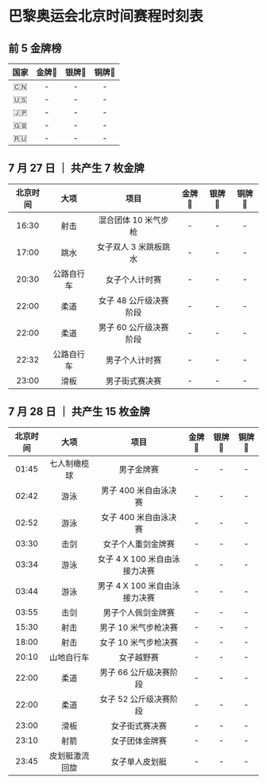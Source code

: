 # 巴黎奥运会北京时间赛程时刻表

## 前 5 金牌榜

| 国家 | 金牌🥇 | 银牌🥈 | 铜牌🥉 |
| :-----: | :-----: | :-----: | :-----: |
| 🇨🇳 | - | - | - |
| 🇺🇸 | - | - | - |
| 🇯🇵 | - | - | - |
| 🇬🇧 | - | - | - |
| 🇷🇺 | - | - | - |

## 7 月 27 日 ｜ 共产生 7 枚金牌

| 北京时间 | 大项 | 项目 | 金牌🥇 | 银牌🥈 | 铜牌🥉 |
| :-----: | :-----: | :-----: | :-----: | :-----: | :-----: |
| 16:30 | 射击 | 混合团体 10 米气步枪 | - | - | - |
| 17:00 | 跳水 | 女子双人 3 米跳板跳水 | - | - | - |
| 20:30 | 公路自行车 | 女子个人计时赛 | - | - | - |
| 22:00 | 柔道 | 女子 48 公斤级决赛阶段 | - | - | - |
| 22:00 | 柔道 | 男子 60 公斤级决赛阶段 | - | - | - |
| 22:32 | 公路自行车 | 男子个人计时赛 | - | - | - |
| 23:00 | 滑板 | 男子街式赛决赛 | - | - | - |

## 7 月 28 日 ｜ 共产生 15 枚金牌

| 北京时间 | 大项 | 项目 | 金牌🥇 | 银牌🥈 | 铜牌🥉 |
| :-----: | :-----: | :-----: | :-----: | :-----: | :-----: |
| 01:45 | 七人制橄榄球 | 男子金牌赛 | - | - | - |
| 02:42 | 游泳 | 男子 400 米自由泳决赛 | - | - | - |
| 02:52 | 游泳 | 女子 400 米自由泳决赛 | - | - | - |
| 03:30 | 击剑 | 女子个人重剑金牌赛 | - | - | - |
| 03:34 | 游泳 | 女子 4 X 100 米自由泳接力决赛 | - | - | - |
| 03:44 | 游泳 | 男子 4 X 100 米自由泳接力决赛 | - | - | - |
| 03:55 | 击剑 | 男子个人佩剑金牌赛 | - | - | - |
| 15:30 | 射击 | 男子 10 米气步枪决赛 | - | - | - |
| 18:00 | 射击 | 女子 10 米气步枪决赛 | - | - | - |
| 20:10 | 山地自行车 | 女子越野赛 | - | - | - |
| 22:00 | 柔道 | 男子 66 公斤级决赛阶段 | - | - | - |
| 22:00 | 柔道 | 女子 52 公斤级决赛阶段 | - | - | - |
| 23:00 | 滑板 | 女子街式赛决赛 | - | - | - |
| 23:10 | 射箭 | 女子团体金牌赛 | - | - | - |
| 23:45 | 皮划艇激流回旋 | 女子单人皮划艇 | - | - | - |
